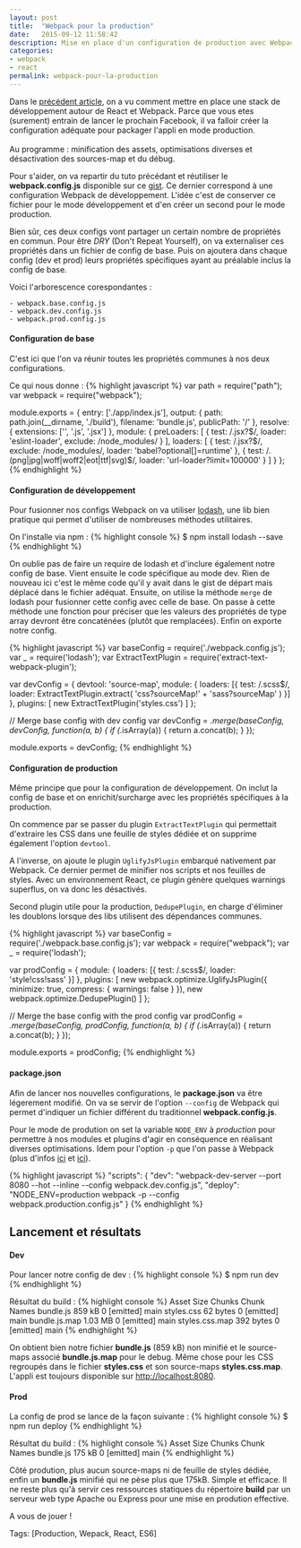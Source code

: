 ```yaml
---
layout: post
title:  "Webpack pour la production"
date:   2015-09-12 11:58:42
description: Mise en place d'un configuration de production avec Webpack
categories:
- webpack
- react
permalink: webpack-pour-la-production
---
```


Dans le [précédent article][precedent-article], on a vu comment mettre en place une stack de développement autour de React et Webpack. Parce que vous etes (surement) entrain de lancer le prochain Facebook, il va falloir créer la configuration adéquate pour packager l'appli en mode production. <br><br>Au programme : minification des assets, optimisations diverses et désactivation des sources-map et du débug.

Pour s'aider, on va repartir du tuto précédant et réutiliser le **webpack.config.js** disponible sur ce [gist][gist]. Ce dernier correspond à une configuration Webpack de développement. L'idée c'est de conserver ce fichier pour le mode développement et d'en créer un second pour le mode production.

Bien sûr, ces deux configs vont partager un certain nombre de propriétés en commun. Pour être *DRY* (Don't Repeat Yourself), on va externaliser ces propriétés dans un fichier de config de base. Puis on ajoutera dans chaque config (dev et prod) leurs propriétés spécifiques ayant au préalable inclus la config de base.

Voici l'arborescence corespondantes :

    - webpack.base.config.js
    - webpack.dev.config.js
    - webpack.prod.config.js

#### Configuration de base
C'est ici que l'on va réunir toutes les propriétés communes à nos deux configurations.

Ce qui nous donne :
{% highlight javascript %}
var path = require("path");
var webpack = require("webpack");

module.exports = {
    entry: ['./app/index.js'],
    output: {
        path: path.join(__dirname, './build'),
        filename: 'bundle.js',
        publicPath: '/'
    },
    resolve: {
        extensions: ['', '.js', '.jsx']
    },
    module: {
        preLoaders: [
            {
                test: /\.jsx?$/,
                loader: 'eslint-loader',
                exclude: /node_modules/
            }
        ],
        loaders: [
            {
                test: /\.jsx?$/,
                exclude: /node_modules/,
                loader: 'babel?optional[]=runtime'
            },
            {
                test: /\.(png|jpg|woff|woff2|eot|ttf|svg)$/,
                loader: 'url-loader?limit=100000'
            }
        ]
    }
};
{% endhighlight %}

#### Configuration de développement
Pour fusionner nos configs Webpack on va utiliser [lodash][lodash], une lib bien pratique qui permet d'utiliser de nombreuses méthodes utilitaires.

On l'installe via npm :
{% highlight console %}
$ npm install lodash --save
{% endhighlight %}

On oublie pas de faire un require de lodash et d'inclure également notre config de base. Vient ensuite le code spécifique au mode dev. Rien de nouveau ici c'est le même code qu'il y avait dans le gist de départ mais déplacé dans le fichier adéquat. Ensuite, on utilise la méthode `merge` de lodash pour fusionner cette config avec celle de base. On passe à cette méthode une fonction pour préciser que les valeurs des propriétés de type array devront être concaténées (plutôt que remplacées). Enfin on exporte notre config.

{% highlight javascript %}
var baseConfig = require('./webpack.config.js');
var _ = require('lodash');
var ExtractTextPlugin = require('extract-text-webpack-plugin');

var devConfig = {
    devtool: 'source-map',
    module: {
        loaders: [{
            test: /\.scss$/,
            loader: ExtractTextPlugin.extract(
                'css?sourceMap!' +
                'sass?sourceMap'
            )
        }]
    },
    plugins: [
        new ExtractTextPlugin('styles.css')
    ]
};

// Merge base config with dev config
var devConfig = _.merge(baseConfig, devConfig, function(a, b) {
    if (_.isArray(a)) {
        return a.concat(b);
    }
});

module.exports = devConfig;
{% endhighlight %}

#### Configuration de production
Même principe que pour la configuration de développement. On inclut la config de base et on enrichit/surcharge avec les propriétés spécifiques à la production.

On commence par se passer du plugin `ExtractTextPlugin` qui permettait d'extraire les CSS dans une feuille de styles dédiée et on supprime également l'option `devtool`.

A l'inverse, on ajoute le plugin `UglifyJsPlugin` embarqué nativement par Webpack. Ce dernier permet de minifier nos scripts et nos feuilles de styles. Avec un environnement React, ce plugin génère quelques warnings superflus, on va donc les désactivés.

Second plugin utile pour la production, `DedupePlugin`, en charge d'éliminer les doublons lorsque des libs utilisent des dépendances communes.

{% highlight javascript %}
var baseConfig = require('./webpack.base.config.js');
var webpack = require("webpack");
var _ = require('lodash');

var prodConfig = {
    module: {
        loaders: [{
            test: /\.scss$/,
            loader: 'style!css!sass'
        }]
    },
    plugins: [
        new webpack.optimize.UglifyJsPlugin({
            minimize: true,
            compress: {
                warnings: false
            }
        }),
        new webpack.optimize.DedupePlugin()
    ]
};

// Merge the base config with the prod config
var prodConfig = _.merge(baseConfig, prodConfig, function(a, b) {
    if (_.isArray(a)) {
        return a.concat(b);
    }
});

module.exports = prodConfig;
{% endhighlight %}

#### package.json
Afin de lancer nos nouvelles configurations, le **package.json** va être légerement modifié. On va se servir de l'option `--config` de Webpack qui permet d'indiquer un fichier différent du traditionnel **webpack.config.js**.

Pour le mode de prodution on set la variable `NODE_ENV` à *production* pour permettre à nos modules et plugins d'agir en conséquence en réalisant diverses optimisations. Idem pour l'option `-p` que l'on passe à Webpack (plus d'infos [ici][ici1] et [ici][ici2]).

{% highlight javascript %}
"scripts": {
  "dev": "webpack-dev-server --port 8080 --hot --inline --config webpack.dev.config.js",
  "deploy": "NODE_ENV=production webpack -p --config webpack.production.config.js"
}
{% endhighlight %}

## Lancement et résultats
#### Dev
Pour lancer notre config de dev :
{% highlight console %}
$ npm run dev
{% endhighlight %}

Résultat du build :
{% highlight console %}
Asset       Size  Chunks             Chunk Names
bundle.js     859 kB       0  [emitted]  main
styles.css   62 bytes       0  [emitted]  main
bundle.js.map    1.03 MB       0  [emitted]  main
styles.css.map  392 bytes       0  [emitted]  main
{% endhighlight %}

On obtient bien notre fichier **bundle.js** (859 kB) non minifié et le source-maps associé **bundle.js.map** pour le debug. Même chose pour les CSS regroupés dans le fichier **styles.css** et son source-maps **styles.css.map**. L'appli est toujours disponible sur [http://localhost:8080][localhost].

#### Prod
La config de prod se lance de la façon suivante :
{% highlight console %}
$ npm run deploy
{% endhighlight %}

Résultat du build :
{% highlight console %}
Asset    Size  Chunks             Chunk Names
bundle.js  175 kB       0  [emitted]  main
{% endhighlight %}

Côté prodution, plus aucun source-maps ni de feuille de styles dédiée, enfin un **bundle.js** minifié qui ne pèse plus que 175kB. Simple et efficace. Il ne reste plus qu'à servir ces ressources statiques du répertoire **build** par un serveur web type Apache ou Express pour une mise en prodution effective.

A vous de jouer !

Tags: [Production, Wepack, React, ES6]

[precedent-article]: http://romaindso.github.io/react-webpack-starter/
[gist]: https://gist.github.com/romaindso/0495af3fdbcda48e5b9e
[lodash]: http://devdocs.io/lodash/
[ici1]: http://webpack.github.io/docs/cli.html#production-shortcut-p
[ici2]: https://github.com/webpack/docs/wiki/optimization#minimize
[localhost]: http://localhost:8080/
